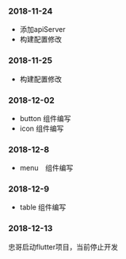 ### 2018-11-24
+ 添加apiServer
+ 构建配置修改 

### 2018-11-25
+ 构建配置修改 

### 2018-12-02
+ button 组件编写
+ icon 组件编写

### 2018-12-8
+ menu　组件编写

### 2018-12-9
+ table 组件编写

### 2018-12-13
忠哥启动flutter项目，当前停止开发